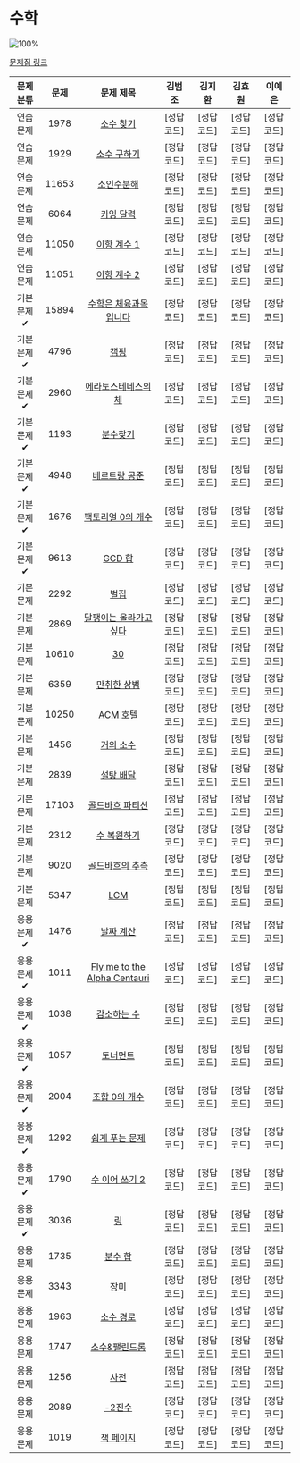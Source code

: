 # 수학

![100%](https://progress-bar.dev/0/?scale=39&title=progress&width=500&color=babaca&suffix=/39)

[문제집 링크](https://www.acmicpc.net/workbook/view/8174)

| 문제 분류 | 문제 | 문제 제목 | 김범조 | 김지환 | 김효원 | 이예은 |
| :--: | :--: | :--: | :--: | :--: | :--: | :--: |
| 연습 문제 | 1978 | [소수 찾기](https://www.acmicpc.net/problem/1978) | [정답 코드] | [정답 코드] | [정답 코드] | [정답 코드] |
| 연습 문제 | 1929 | [소수 구하기](https://www.acmicpc.net/problem/1929) | [정답 코드] | [정답 코드] | [정답 코드] | [정답 코드] |
| 연습 문제 | 11653 | [소인수분해](https://www.acmicpc.net/problem/11653) | [정답 코드] | [정답 코드] | [정답 코드] | [정답 코드] |
| 연습 문제 | 6064 | [카잉 달력](https://www.acmicpc.net/problem/6064) | [정답 코드] | [정답 코드] | [정답 코드] | [정답 코드] |
| 연습 문제 | 11050 | [이항 계수 1](https://www.acmicpc.net/problem/11050) | [정답 코드] | [정답 코드] | [정답 코드] | [정답 코드] |
| 연습 문제 | 11051 | [이항 계수 2](https://www.acmicpc.net/problem/11051) | [정답 코드] | [정답 코드] | [정답 코드] | [정답 코드] |
| 기본 문제✔ | 15894 | [수학은 체육과목 입니다](https://www.acmicpc.net/problem/15894) | [정답 코드] | [정답 코드] | [정답 코드] | [정답 코드] |
| 기본 문제✔ | 4796 | [캠핑](https://www.acmicpc.net/problem/4796) | [정답 코드] | [정답 코드] | [정답 코드] | [정답 코드] |
| 기본 문제✔ | 2960 | [에라토스테네스의 체](https://www.acmicpc.net/problem/2960) | [정답 코드] | [정답 코드] | [정답 코드] | [정답 코드] |
| 기본 문제✔ | 1193 | [분수찾기](https://www.acmicpc.net/problem/1193) | [정답 코드] | [정답 코드] | [정답 코드] | [정답 코드] |
| 기본 문제✔ | 4948 | [베르트랑 공준](https://www.acmicpc.net/problem/4948) | [정답 코드] | [정답 코드] | [정답 코드] | [정답 코드] |
| 기본 문제✔ | 1676 | [팩토리얼 0의 개수](https://www.acmicpc.net/problem/1676) | [정답 코드] | [정답 코드] | [정답 코드] | [정답 코드] |
| 기본 문제✔ | 9613 | [GCD 합](https://www.acmicpc.net/problem/9613) | [정답 코드] | [정답 코드] | [정답 코드] | [정답 코드] |
| 기본 문제 | 2292 | [벌집](https://www.acmicpc.net/problem/2292) | [정답 코드] | [정답 코드] | [정답 코드] | [정답 코드] |
| 기본 문제 | 2869 | [달팽이는 올라가고 싶다](https://www.acmicpc.net/problem/2869) | [정답 코드] | [정답 코드] | [정답 코드] | [정답 코드] |
| 기본 문제 | 10610 | [30](https://www.acmicpc.net/problem/10610) | [정답 코드] | [정답 코드] | [정답 코드] | [정답 코드] |
| 기본 문제 | 6359 | [만취한 상범](https://www.acmicpc.net/problem/6359) | [정답 코드] | [정답 코드] | [정답 코드] | [정답 코드] |
| 기본 문제 | 10250 | [ACM 호텔](https://www.acmicpc.net/problem/10250) | [정답 코드] | [정답 코드] | [정답 코드] | [정답 코드] |
| 기본 문제 | 1456 | [거의 소수](https://www.acmicpc.net/problem/1456) | [정답 코드] | [정답 코드] | [정답 코드] | [정답 코드] |
| 기본 문제 | 2839 | [설탕 배달](https://www.acmicpc.net/problem/2839) | [정답 코드] | [정답 코드] | [정답 코드] | [정답 코드] |
| 기본 문제 | 17103 | [골드바흐 파티션](https://www.acmicpc.net/problem/17103) | [정답 코드] | [정답 코드] | [정답 코드] | [정답 코드] |
| 기본 문제 | 2312 | [수 복원하기](https://www.acmicpc.net/problem/2312) | [정답 코드] | [정답 코드] | [정답 코드] | [정답 코드] |
| 기본 문제 | 9020 | [골드바흐의 추측](https://www.acmicpc.net/problem/9020) | [정답 코드] | [정답 코드] | [정답 코드] | [정답 코드] |
| 기본 문제 | 5347 | [LCM](https://www.acmicpc.net/problem/5347) | [정답 코드] | [정답 코드] | [정답 코드] | [정답 코드] |
| 응용 문제✔ | 1476 | [날짜 계산](https://www.acmicpc.net/problem/1476) | [정답 코드] | [정답 코드] | [정답 코드] | [정답 코드] |
| 응용 문제✔ | 1011 | [Fly me to the Alpha Centauri](https://www.acmicpc.net/problem/1011) | [정답 코드] | [정답 코드] | [정답 코드] | [정답 코드] |
| 응용 문제✔ | 1038 | [감소하는 수](https://www.acmicpc.net/problem/1038) | [정답 코드] | [정답 코드] | [정답 코드] | [정답 코드] |
| 응용 문제✔ | 1057 | [토너먼트](https://www.acmicpc.net/problem/1057) | [정답 코드] | [정답 코드] | [정답 코드] | [정답 코드] |
| 응용 문제✔ | 2004 | [조합 0의 개수](https://www.acmicpc.net/problem/2004) | [정답 코드] | [정답 코드] | [정답 코드] | [정답 코드] |
| 응용 문제✔ | 1292 | [쉽게 푸는 문제](https://www.acmicpc.net/problem/1292) | [정답 코드] | [정답 코드] | [정답 코드] | [정답 코드] |
| 응용 문제✔ | 1790 | [수 이어 쓰기 2](https://www.acmicpc.net/problem/1790) | [정답 코드] | [정답 코드] | [정답 코드] | [정답 코드] |
| 응용 문제✔ | 3036 | [링](https://www.acmicpc.net/problem/3036) | [정답 코드] | [정답 코드] | [정답 코드] | [정답 코드] |
| 응용 문제 | 1735 | [분수 합](https://www.acmicpc.net/problem/1735) | [정답 코드] | [정답 코드] | [정답 코드] | [정답 코드] |
| 응용 문제 | 3343 | [장미](https://www.acmicpc.net/problem/3343) | [정답 코드] | [정답 코드] | [정답 코드] | [정답 코드] |
| 응용 문제 | 1963 | [소수 경로](https://www.acmicpc.net/problem/1963) | [정답 코드] | [정답 코드] | [정답 코드] | [정답 코드] |
| 응용 문제 | 1747 | [소수&amp;팰린드롬](https://www.acmicpc.net/problem/1747) | [정답 코드] | [정답 코드] | [정답 코드] | [정답 코드] |
| 응용 문제 | 1256 | [사전](https://www.acmicpc.net/problem/1256) | [정답 코드] | [정답 코드] | [정답 코드] | [정답 코드] |
| 응용 문제 | 2089 | [-2진수](https://www.acmicpc.net/problem/2089) | [정답 코드] | [정답 코드] | [정답 코드] | [정답 코드] |
| 응용 문제 | 1019 | [책 페이지](https://www.acmicpc.net/problem/1019) | [정답 코드] | [정답 코드] | [정답 코드] | [정답 코드] |
